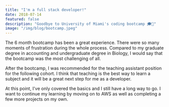 ```yaml
---
title: "I'm a full stack developer!"
date: 2018-07-14
featured: false
description: "Goodbye to University of Miami's coding bootcamp 🎓🎉"
image: "/img/blog/bootcamp.jpeg"
---
```


The 6 month bootcamp has been a great experience. There were so many moments of frustration during the whole process. Compared to my graduate degree in accounting and undergraduate degree in Biology, I would say that the bootcamp was the most challenging of all.

After the bootcamp, I was recommended for the teaching assistant position for the following cohort. I think that teaching is the best way to learn a subject and it will be a great next step for me as a developer.

At this point, I've only covered the basics and I still have a long way to go. I want to continue my learning by moving on to AWS as well as completing a few more projects on my own.
